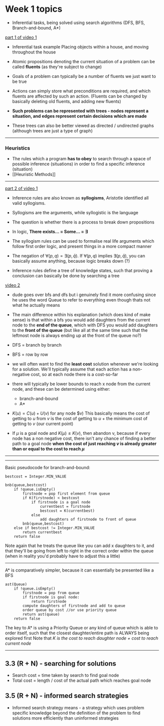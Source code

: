 # Week 1 topics
- Inferential tasks, being solved using search algorithms (DFS, BFS, Branch-and-bound, A*)


<u>part 1 of video 1</u>
- Inferential task example
  Placing objects within a house, and moving throughout the house
- Atomic propositions denoting the current situation of a problem can be called **fluents** (as they're subject to change)
- Goals of a problem can typically be a number of fluents we just want to be true
- Actions can simply store what preconditions are required, and which fluents are affected by such an action. (Fluents can be changed by basically deleting old fluents, and adding new fluents)

- **Such problems can be represented with trees - nodes represent a situation, and edges represent certain decisions which are made**
- These trees can also be better viewed as directed / undirected graphs (although trees are just a type of graph)

***
### Heuristics
- The rules which a program **has to obey** to search through a space of possible inference (situations) in order to find a specific inference (situation)
- [[Heuristic Methods]]
***

<u>part 2 of video 1</u>

- Inference rules are also known as **syllogisms**, Aristotle identified all valid syllogisms.
- Syllogisms are the arguments, while syllogistic is the language
- The question is whether there is a process to break down propositions
- In logic, **There exists... = Some... = $\exists$**
- The syllogism rules can be used to formalise real life arguments which follow first order logic, and present things in a more compact manner
- The negation of $\forall(p,q) = \exists(p,\bar{q})$.
   If  $\forall(p,q)$ implies  $\exists(p,\bar{q})$, you can basically assume anything, because logic breaks down (?) 

- Inference rules define a tree of knowledge states, such that proving a conclusion can basically be done by searching a tree


<u>video 2</u>

- dude goes over bfs and dfs but i genuinely find it more confusing since he uses the word Queue to refer to everything even though thats not what he actually means
- The main difference within his explanation (which does kind of make sense) is that within a bfs you would add daughters from the current node to the **end of the queue**, which with DFS you would add daughters to the **front of the queue** (but like all at the same time such that the leftmost node is always ending up at the front of the queue no?)
- DFS = branch by branch
- BFS = row by row

- we will often want to find the **least cost** solution whenever we're looking for a solution. We'll typically assume that each action has a non-negative cost, so at each node there is a cost-so-far
- there will typically be lower bounds to reach x node from the current node, and these can be determined using either:
	- branch-and-bound
	- A*
- $K(u) = C(u) + U(v)$ for any node $v)
  This basically means the cost of getting to $u$ from $v$ is the cost of getting to $u$ + the minimum cost of getting to $v$ (our current point)
- If $\mu$ is a goal node and $K(\mu) \leq K(v)$, then abandon v, because if every node has a non negative cost, there isn't any chance of finding a better path to a goal node **when the cost of just reaching $v$ is already greater than or equal to the cost to reach $\mu$**

***
***
Basic pseudocode for branch-and-bound:
```
bestcost = Integer.MIN_VALUE

bnb(queue,bestcost)
	if !queue.isEmpty()
		firstnode = pop first element from queue
		if K(firstnode) < bestcost
			if firstnode is a goal node
				currentbest = firstnode
				bestcost = K(currentbest)
			else
				add daughters of firstnode to front of queue
		bnb(queue,bestcost)
	else if bestcost != Integer.MIN_VALUE
		return currentbest
	return false
```
Note again that he treats the queue like you can add x daughters to it, and that they'll be going from left to right in the correct order within the queue (when in reality you'd probably have to adjust this a little)
***
A* is comparatively simpler, because it can essentially be presented like a BFS
```
ast(Queue)
	if !queue.isEmpty()
		firstnode = pop from queue
		if firstnode is goal node:
			return firstnode
		compute daughters of firstnode and add to queue
		order queue by cost //or use priority queue
		return ast(queue)
	return false
```
The key to A* is using a Priority Queue or any kind of queue which is able to order itself, such that the closest daughter/entire path is ALWAYS being explored first
Note that $K$ *is the cost to reach daughter node + cost to reach current node*
***

## 3.3 (R + N) - searching for solutions
- Search cost = time taken by search to find goal node
- Total cost = length / cost of the actual path which reaches goal node


## 3.5 (R + N) - informed search strategies
- Informed search strategy means - a strategy which uses problem specific knowledge beyond the definition of the problem to find solutions more efficiently than uninformed strategies